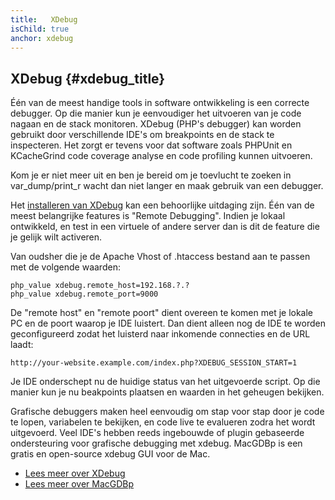 ```yaml
---
title:   XDebug
isChild: true
anchor: xdebug
---
```


## XDebug {#xdebug_title}

Één van de meest handige tools in software ontwikkeling is een correcte debugger. Op die manier kun je eenvoudiger het
uitvoeren van je code nagaan en de stack monitoren. XDebug (PHP's debugger) kan worden gebruikt door verschillende
IDE's om breakpoints en de stack te inspecteren. Het zorgt er tevens voor dat software zoals PHPUnit en KCacheGrind code coverage
analyse en code profiling kunnen uitvoeren.

Kom je er niet meer uit en ben je bereid om je toevlucht te zoeken in var_dump/print_r wacht dan niet langer en maak gebruik
van een debugger.

Het [installeren van XDebug][xdebug-install] kan een behoorlijke uitdaging zijn. Één van de meest belangrijke features is "Remote Debugging".
Indien je lokaal ontwikkeld, en test in een virtuele of andere server dan is dit de feature die je gelijk wilt activeren.

Van oudsher die je de Apache Vhost of .htaccess bestand aan te passen met de volgende waarden:

    php_value xdebug.remote_host=192.168.?.?
    php_value xdebug.remote_port=9000

De "remote host" en "remote poort" dient overeen te komen met je lokale PC en de poort waarop je IDE luistert.
Dan dient alleen nog de IDE te worden geconfigureerd zodat het luisterd naar inkomende connecties en de URL laadt:

    http://your-website.example.com/index.php?XDEBUG_SESSION_START=1

Je IDE onderschept nu de huidige status van het uitgevoerde script. Op die manier kun je nu beakpoints plaatsen en
waarden in het geheugen bekijken.

Grafische debuggers maken heel eenvoudig om stap voor stap door je code te lopen, variabelen te bekijken, en code live
te evalueren zodra het wordt uitgevoerd. Veel IDE's hebben reeds ingebouwde of plugin gebaseerde ondersteuring voor grafische debugging met xdebug.
MacGDBp is een gratis en open-source xdebug GUI voor de Mac.

 * [Lees meer over XDebug][xdebug-docs]
 * [Lees meer over MacGDBp][macgdbp-install]

[xdebug-docs]: http://xdebug.org/docs/
[xdebug-install]: http://xdebug.org/docs/install
[macgdbp-install]: http://www.bluestatic.org/software/macgdbp/
